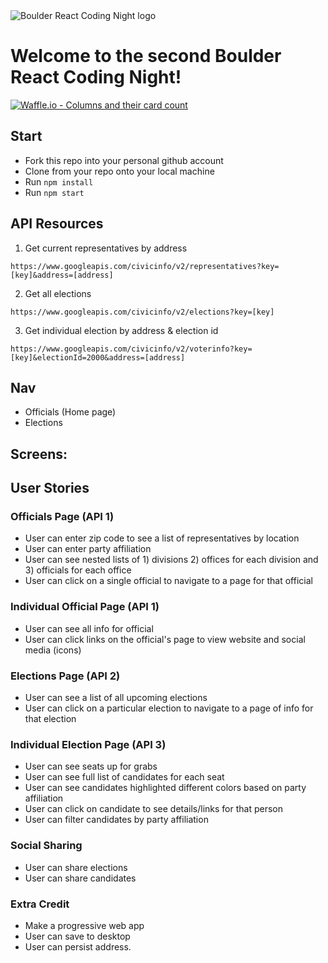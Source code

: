 <img src="./brcnLogo.png" alt="Boulder React Coding Night logo" align="center" />

# Welcome to the second Boulder React Coding Night!

[![Waffle.io - Columns and their card count](https://badge.waffle.io/istrouse/Boulder-React-Coding-Night-2.svg?columns=all)](https://waffle.io/istrouse/Boulder-React-Coding-Night-2)

## Start
* Fork this repo into your personal github account
* Clone from your repo onto your local machine
* Run `npm install`
* Run `npm start`


## API Resources
1) Get current representatives by address
```
https://www.googleapis.com/civicinfo/v2/representatives?key=[key]&address=[address]
```

2) Get all elections
```
https://www.googleapis.com/civicinfo/v2/elections?key=[key]
```

3) Get individual election by address & election id
```
https://www.googleapis.com/civicinfo/v2/voterinfo?key=[key]&electionId=2000&address=[address]
```

## Nav
* Officials (Home page)
* Elections


## Screens:

## User Stories

### Officials Page (API 1)
* User can enter zip code to see a list of representatives by location
* User can enter party affiliation
* User can see nested lists of 1) divisions 2) offices for each division and 3) officials for each office
* User can click on a single official to navigate to a page for that official

### Individual Official Page (API 1)
* User can see all info for official
* User can click links on the official's page to view website and social media (icons)

### Elections Page (API 2)
* User can see a list of all upcoming elections
* User can click on a particular election to navigate to a page of info for that election

### Individual Election Page (API 3)
* User can see seats up for grabs
* User can see full list of candidates for each seat
* User can see candidates highlighted different colors based on party affiliation
* User can click on candidate to see details/links for that person
* User can filter candidates by party affiliation

### Social Sharing
* User can share elections
* User can share candidates

### Extra Credit
* Make a progressive web app
* User can save to desktop
* User can persist address.
